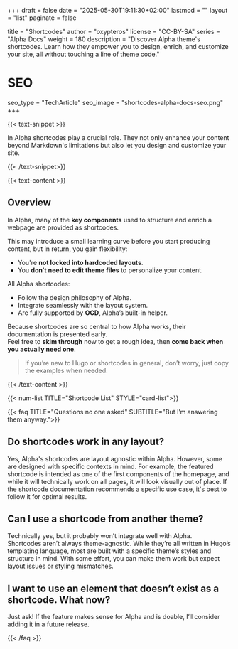 +++
draft = false
date = "2025-05-30T19:11:30+02:00"
lastmod = ""
layout = "list"
paginate = false

title = "Shortcodes"
author = "oxypteros"
license = "CC-BY-SA"
series = "Alpha Docs"
  weight = 180
description = "Discover Alpha theme's shortcodes. Learn how they empower you to design, enrich, and customize your site, all without touching a line of theme code."
# SEO
seo_type = "TechArticle"
seo_image = "shortcodes-alpha-docs-seo.png"
+++
 
{{< text-snippet >}}

In Alpha shortcodes play a crucial role. They not only enhance your content beyond Markdown's limitations but also let you design and customize your site.

{{< /text-snippet>}}

{{< text-content >}}

## Overview
In Alpha, many of the **key components** used to structure and enrich a webpage are provided as shortcodes.

This may introduce a small learning curve before you start producing content, but in return, you gain flexibility:  
- You're **not locked into hardcoded layouts**.  
- You **don’t need to edit theme files** to personalize your content.  

All Alpha shortcodes:
- Follow the design philosophy of Alpha.
- Integrate seamlessly with the layout system.
- Are fully supported by **OCD**, Alpha’s built-in helper.

Because shortcodes are so central to how Alpha works, their documentation is presented early.  
Feel free to **skim through** now to get a rough idea, then **come back when you actually need one**.

> If you’re new to Hugo or shortcodes in general, don’t worry, just copy the examples when needed.

{{< /text-content >}}

{{< num-list TITLE="Shortcode List" STYLE="card-list">}}

{{< faq TITLE="Questions no one asked" SUBTITLE="But I’m answering them anyway.">}}

## Do shortcodes work in any layout?
Yes, Alpha's shortcodes are layout agnostic within Alpha. However, some are designed with specific contexts in mind. For example, the featured shortcode is intended as one of the first components of the homepage, and while it will technically work on all pages, it will look visually out of place.
If the shortcode documentation recommends a specific use case, it's best to follow it for optimal results.

## Can I use a shortcode from another theme?
Technically yes, but it probably won’t integrate well with Alpha.  
Shortcodes aren’t always theme-agnostic.  While they’re all written in Hugo’s templating language, most are built with a specific theme’s styles and structure in mind. With some effort, you can make them work but expect layout issues or styling mismatches.

## I want to use an element that doesn’t exist as a shortcode. What now?
Just ask! If the feature makes sense for Alpha and is doable, I’ll consider adding it in a future release.

{{< /faq >}}